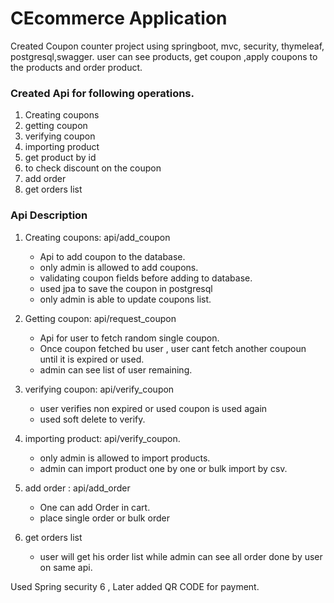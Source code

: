 # CEcommerce Application
Created Coupon counter project using springboot, mvc, security, thymeleaf, postgresql,swagger.
user can see products, get coupon ,apply coupons to the products and order product.

### Created Api for following operations.
1. Creating coupons
2. getting coupon
3. verifying coupon
4. importing product
5. get product by id
6. to check discount on the coupon
7. add order
8. get orders list

### Api Description
1. Creating coupons: api/add_coupon
   * Api to add coupon to the database.
   * only admin is allowed to add coupons.
   * validating coupon fields before adding to database.
   * used jpa to save the coupon in postgresql
   * only admin is able to update coupons list.

 2. Getting coupon: api/request_coupon
    * Api for user to fetch random single coupon.
    * Once coupon fetched bu user , user cant fetch another coupoun until it is expired or used.
    * admin can see list of user remaining.
  
3.   verifying coupon: api/verify_coupon
     * user verifies non expired or used coupon is used again
     * used soft delete to verify.

4.  importing product: api/verify_coupon.
     *  only admin is allowed to import products.
     *  admin can import product one by one or bulk import by csv.

  5.  add order : api/add_order
      *  One can add Order in cart.
      *  place single order or bulk order

  6.    get orders list
        * user will get his order list while admin can see all order done by user on same api.

  Used Spring security 6 , Later added QR CODE for payment.
    
   

